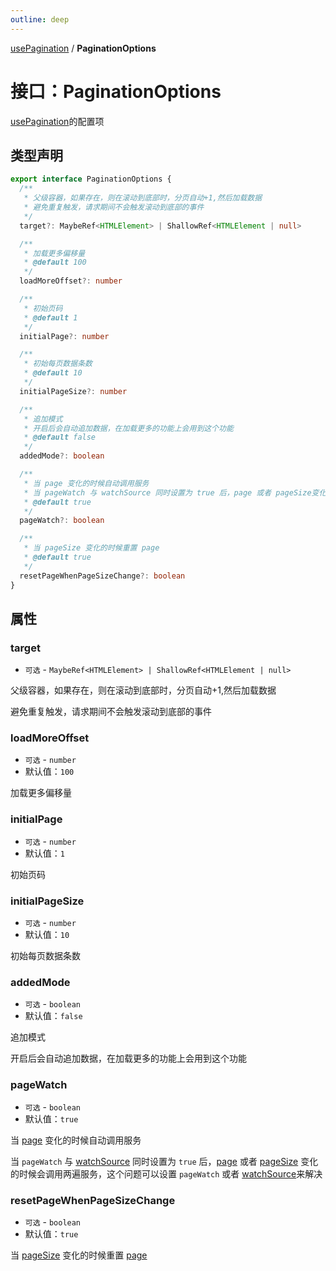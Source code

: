```yaml
---
outline: deep
---
```


[usePagination](./home) / **PaginationOptions**

# 接口：PaginationOptions
[usePagination](./home)的配置项
## 类型声明

```typescript
export interface PaginationOptions {
  /**
   * 父级容器，如果存在，则在滚动到底部时，分页自动+1,然后加载数据
   * 避免重复触发，请求期间不会触发滚动到底部的事件
   */
  target?: MaybeRef<HTMLElement> | ShallowRef<HTMLElement | null>

  /**
   * 加载更多偏移量
   * @default 100
   */
  loadMoreOffset?: number

  /**
   * 初始页码
   * @default 1
   */
  initialPage?: number

  /**
   * 初始每页数据条数
   * @default 10
   */
  initialPageSize?: number

  /**
   * 追加模式
   * 开启后会自动追加数据，在加载更多的功能上会用到这个功能
   * @default false
   */
  addedMode?: boolean

  /**
   * 当 page 变化的时候自动调用服务
   * 当 pageWatch 与 watchSource 同时设置为 true 后，page 或者 pageSize变化的时候会调用两遍服务，这个问题可以设置 pageWatch 或者 watchSource来解决
   * @default true
   */
  pageWatch?: boolean

  /**
   * 当 pageSize 变化的时候重置 page
   * @default true
   */
  resetPageWhenPageSizeChange?: boolean
}
```

## 属性

### target

* `可选` - `MaybeRef<HTMLElement> | ShallowRef<HTMLElement | null>`

父级容器，如果存在，则在滚动到底部时，分页自动+1,然后加载数据

避免重复触发，请求期间不会触发滚动到底部的事件

### loadMoreOffset

* `可选` - `number`
* 默认值：`100`

加载更多偏移量

### initialPage

* `可选` - `number`
* 默认值：`1`

初始页码

### initialPageSize

* `可选` - `number`
* 默认值：`10`

初始每页数据条数

### addedMode

* `可选` - `boolean`
* 默认值：`false`

追加模式

开启后会自动追加数据，在加载更多的功能上会用到这个功能

### pageWatch

* `可选` - `boolean`
* 默认值：`true`

当 [page](./pagination-result) 变化的时候自动调用服务

当 `pageWatch` 与 [watchSource](../use-request/request-options#watchsource) 同时设置为 `true`
后，[page](./pagination-result) 或者 [pageSize](./pagination-result) 变化的时候会调用两遍服务，这个问题可以设置
`pageWatch` 或者 [watchSource](../use-request/request-options#watchsource)来解决

### resetPageWhenPageSizeChange

* `可选` - `boolean`
* 默认值：`true`

当 [pageSize](./pagination-result) 变化的时候重置 [page](./pagination-result)